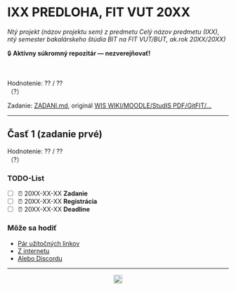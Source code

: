# IXX PREDLOHA, FIT VUT 20XX #

*Ntý projekt (názov projektu sem) z predmetu Celý názov predmetu (IXX), ntý semester bakalárskeho štúdia BIT na FIT VUT/BUT, ak.rok 20XX/20XX)*

🔒 **Aktívny súkromný repozitár — nezverejňovať!**
<!-- 🗄️ **Súkromný archivovaný repozitár!** -->
<!-- ⚠️ **Zverejnené pre archívne účely — nekopírujte, nula by Vás mrzela. Za nič také nenesiem žiadnu zodpovednosť!** Všetky odovzdané projekty prechádzajú kontrolou plagiátorstva, pri ktorej sa porovnávajú aj s dávnejšie odovzdanými riešeniami. -->
<br />

<!-- Ak projekt má viac častí: "Celkové hodnotenie:" -->
Hodnotenie: ?? / ??<br />（?）

Zadanie: [ZADANI.md](ZADANI.md), originál [WIS WIKI/MOODLE/StudIS PDF/GitFIT/...](https://www.vut.cz/)

<!-- Ak projekt nemá viac častí: odstrániť čiaru a ## nadpis -->
----------------------------------------------

## Časť 1 (zadanie prvé) ##

Hodnotenie: ?? / ??<br />（?）

### TODO-List ###

- [ ] ⏰ 20XX-XX-XX **Zadanie**
- [ ] ⏰ 20XX-XX-XX **Registrácia**
- [ ] ⏰ 20XX-XX-XX **Deadline**

<!-- Môže-nemusí byť -->
### Môže sa hodiť ###

- [Pár užitočných linkov](https://docs.github.com/en/repositories/creating-and-managing-repositories/creating-a-template-repository)
- [Z internetu](https://www.geeksforgeeks.org/how-to-learn-programming/)
- [Alebo Discordu](https://cdn.discordapp.com/attachments/929356797981126726/1075326352414224494/20230214_141226.jpg)

----------------------------------------------

<!-- https://wakatime.com/share/badges/projects -->
<div align="center"><a href="https://wakatime.com"><img alt="wakatime" height="20em" src="https://wakatime.com/static/img/badge-preview.png" /></a></div>
